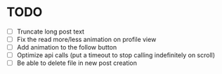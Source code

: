 
# TODO

 - [ ] Truncate long post text
 - [ ] Fix the read more/less animation on profile view
 - [ ] Add animation to the follow button
 - [ ] Optimize api calls (put a timeout to stop calling indefinitely on scroll)
 - [ ] Be able to delete file in new post creation